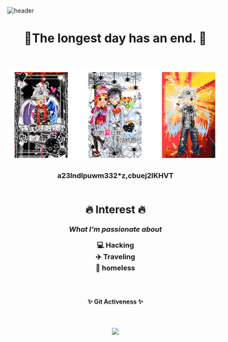 ![header](https://capsule-render.vercel.app/api?type=waving&color=gradient&height=200&customColorList=6&text=MyeongGun%20Kim&fontAlignY=45&desc=Hacker&descAlignY=25&descAlign=60&fontColor=394A58&fontSize=50)

<h1 align="center">🎑The longest day has an end. 🎑</h1>
<br>
<br>
<div align="center"><img src="./b929459a3988449f8570ba532bf66e9c.gif" />


<h3 align="center">a23lndlpuwm332*z,cbuej2lKHVT
<br>
<br>

<div align="center">
	<h2>🔥 Interest 🔥</h2>
	<p><i>What I'm passionate about</i></p>
</div>
<div align="center">
💻 Hacking<br>
✈️ Traveling<br>
🏃 homeless<br>
</div>

<br>
<br>


<h4 align="center">✨ Git Activeness  ✨</h4>
<br/><br/>
<div align="center"><img src="https://github-readme-stats.vercel.app/api?username=x1hy9&theme=buefy&show_icons=true" />
